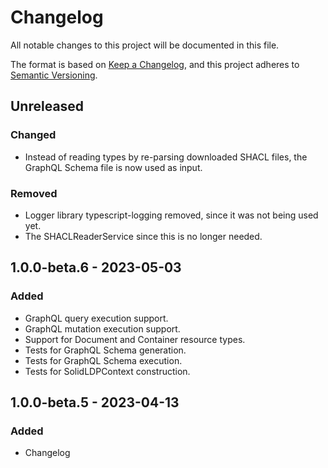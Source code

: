 # Changelog
All notable changes to this project will be documented in this file.

The format is based on [Keep a Changelog](https://keepachangelog.com/en/1.0.0/),
and this project adheres to [Semantic Versioning](https://semver.org/spec/v2.0.0.html).

## Unreleased
### Changed
- Instead of reading types by re-parsing downloaded SHACL files, the GraphQL Schema file is now used as input.

### Removed
- Logger library typescript-logging removed, since it was not being used yet.
- The SHACLReaderService since this is no longer needed.

## 1.0.0-beta.6 - 2023-05-03
### Added
- GraphQL query execution support.
- GraphQL mutation execution support.
- Support for Document and Container resource types.
- Tests for GraphQL Schema generation.
- Tests for GraphQL Schema execution.
- Tests for SolidLDPContext construction.

## 1.0.0-beta.5 - 2023-04-13
### Added
- Changelog
